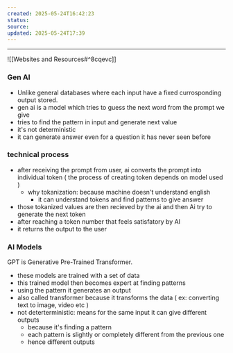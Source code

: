 ```yaml
---
created: 2025-05-24T16:42:23
status: 
source: 
updated: 2025-05-24T17:39
---
```

---

![[Websites and Resources#^8cqevc]]

### Gen AI

- Unlike general databases where each input have a fixed currosponding output stored.
- gen ai is a model which tries to guess the next word from the prompt we give
- tries to find the pattern in input and generate next value
- it's not deterministic
- it can generate answer even for a question it has never seen before 

### technical process

- after receiving the prompt from user, ai converts the prompt into individual token ( the process of creating token depends on model used )
	- why tokanization: because machine doesn't understand english
		- it can understand tokens and find patterns to give answer
- those tokanized values are then recieved by the ai and then Ai try to generate the next token
- after reaching a token number that feels satisfatory by AI
- it returns the output to the user


### AI Models

GPT is Generative Pre-Trained Transformer.

- these models are trained with a set of data
- this trained model then becomes expert at finding patterns
- using the pattern it generates an output
- also called transformer because it transforms the data ( ex: converting text to image, video etc )
- not deterterministic: means for the same input it can give different outputs
	- because it's finding a pattern
	- each pattern is slightly or completely different from the previous one
	- hence different outputs 
